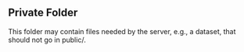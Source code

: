 ## Private Folder

This folder may contain files needed by the server, e.g., a dataset, that should not go in public/.
